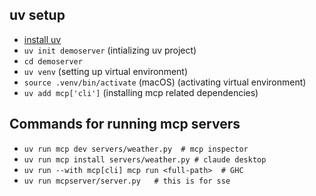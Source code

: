 ## uv setup
- [install uv](https://docs.astral.sh/uv/getting-started/installation/)
- `uv init demoserver`  (intializing uv project)
- `cd demoserver`
- `uv venv`  (setting up virtual environment)
- `source .venv/bin/activate` (macOS) (activating virtual environment)
- `uv add mcp['cli']`  (installing mcp related dependencies)

## Commands for running mcp servers
- `uv run mcp dev servers/weather.py  # mcp inspector`
- `uv run mcp install servers/weather.py # claude desktop`
- `uv run --with mcp[cli] mcp run <full-path>  # GHC`
- `uv run mcpserver/server.py   # this is for sse`

